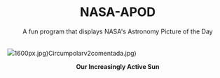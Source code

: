 <div align="center">
  <h1>
    NASA-APOD
  </h1>
</div>
  
<div align="center">
  A fun program that displays NASA's Astronomy Picture of the Day
</div>

<br>

![](https://apod.nasa.gov/apod/image/2302/SunHalphaC_Ergun_2065.jpg)1600px.jpg)Circumpolarv2comentada.jpg)

<p align = "center">
  <b>Our Increasingly Active Sun</b>
</p>

